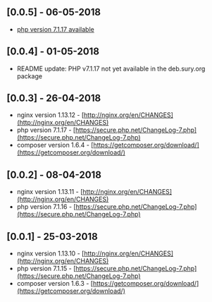 ## [0.0.5] - 06-05-2018
- [php version 7.1.17 available](https://github.com/oerdnj/deb.sury.org/issues/858#issuecomment-386828748)

## [0.0.4] - 01-05-2018
- README update: PHP v7.1.17 not yet available in the deb.sury.org package

## [0.0.3] - 26-04-2018
- nginx version 1.13.12 - [http://nginx.org/en/CHANGES](http://nginx.org/en/CHANGES)
- php version 7.1.17 - [https://secure.php.net/ChangeLog-7.php](https://secure.php.net/ChangeLog-7.php)
- composer version 1.6.4 - [https://getcomposer.org/download/](https://getcomposer.org/download/)

## [0.0.2] - 08-04-2018
- nginx version 1.13.11 - [http://nginx.org/en/CHANGES](http://nginx.org/en/CHANGES)
- php version 7.1.16 - [https://secure.php.net/ChangeLog-7.php](https://secure.php.net/ChangeLog-7.php)

## [0.0.1] - 25-03-2018
- nginx version 1.13.10 - [http://nginx.org/en/CHANGES](http://nginx.org/en/CHANGES)
- php version 7.1.15 - [https://secure.php.net/ChangeLog-7.php](https://secure.php.net/ChangeLog-7.php)
- composer version 1.6.3 - [https://getcomposer.org/download/](https://getcomposer.org/download/)
